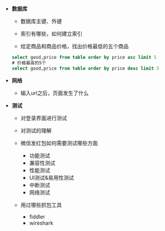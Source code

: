 * **数据库**
  * 数据库主键、外键

  * 索引有哪些，如何建立索引

  * 给定商品和商品价格，找出价格最低的五个商品
  ```sql
  select good,price from table order by price asc limit 5
  # 价格最高的5个
  select good,price from table order by price desc limit 5
  ```
* **网络**
  * 输入url之后，页面发生了什么

* **测试**
  * 对登录界面进行测试

  * 对测试的理解

  * 微信发红包如何需要测试哪些方面

    * 功能测试
    * 兼容性测试
    * 性能测试
    * UI测试&易用性测试
    * 中断测试
    * 网络测试
  * 用过哪些抓包工具
    * fiddler
    * wireshark

